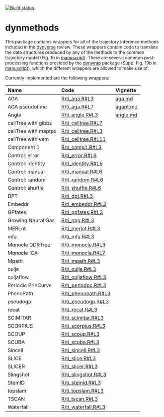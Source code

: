 
<!-- README.md is generated from README.Rmd. Please edit that file -->
[![Build status](https://travis-ci.org/dynverse/dynmethods.svg?branch=master)](https://travis-ci.org/dynverse/dynmethods)

dynmethods
==========

This package contains wrappers for all of the trajectory inference methods included in the [dynverse](https://www.github.com/dynverse/dynverse) review. These wrappers contain code to translate the data structures produced by any of the methods to the common trajectory model (Fig. 1b in [manuscript](https://www.biorxiv.org/content/early/2018/03/05/276907)). There are several common post-processing functions provided by the [dynwrap](https://www.github.com/dynverse/dynwrap) package (Supp. Fig. 19b in [manuscript](https://www.biorxiv.org/content/early/2018/03/05/276907)), which the different wrappers are allowed to make use of.

Currently implemented are the following wrappers:

| Name                 | Code                                                                                            | Vignette                                                                         |
|:---------------------|:------------------------------------------------------------------------------------------------|:---------------------------------------------------------------------------------|
| AGA                  | [R/ti\_aga.R\#L3](https://github.com/dynverse/dynmethods/blob/master/R/ti_aga.R#L3)             | [aga.md](https://github.com/dynverse/dynmethods/blob/master/inst/doc/aga.md)     |
| AGA pseudotime       | [R/ti\_aga.R\#L7](https://github.com/dynverse/dynmethods/blob/master/R/ti_aga.R#L7)             | [agapt.md](https://github.com/dynverse/dynmethods/blob/master/inst/doc/agapt.md) |
| Angle                | [R/ti\_angle.R\#L3](https://github.com/dynverse/dynmethods/blob/master/R/ti_angle.R#L3)         | [angle.md](https://github.com/dynverse/dynmethods/blob/master/inst/doc/angle.md) |
| cellTree with gibbs  | [R/ti\_celltree.R\#L7](https://github.com/dynverse/dynmethods/blob/master/R/ti_celltree.R#L7)   |                                                                                  |
| cellTree with maptpx | [R/ti\_celltree.R\#L3](https://github.com/dynverse/dynmethods/blob/master/R/ti_celltree.R#L3)   |                                                                                  |
| cellTree with vem    | [R/ti\_celltree.R\#L11](https://github.com/dynverse/dynmethods/blob/master/R/ti_celltree.R#L11) |                                                                                  |
| Component 1          | [R/ti\_comp1.R\#L3](https://github.com/dynverse/dynmethods/blob/master/R/ti_comp1.R#L3)         |                                                                                  |
| Control: error       | [R/ti\_error.R\#L6](https://github.com/dynverse/dynmethods/blob/master/R/ti_error.R#L6)         |                                                                                  |
| Control: identity    | [R/ti\_identity.R\#L6](https://github.com/dynverse/dynmethods/blob/master/R/ti_identity.R#L6)   |                                                                                  |
| Control: manual      | [R/ti\_manual.R\#L6](https://github.com/dynverse/dynmethods/blob/master/R/ti_manual.R#L6)       |                                                                                  |
| Control: random      | [R/ti\_random.R\#L6](https://github.com/dynverse/dynmethods/blob/master/R/ti_random.R#L6)       |                                                                                  |
| Control: shuffle     | [R/ti\_shuffle.R\#L6](https://github.com/dynverse/dynmethods/blob/master/R/ti_shuffle.R#L6)     |                                                                                  |
| DPT                  | [R/ti\_dpt.R\#L3](https://github.com/dynverse/dynmethods/blob/master/R/ti_dpt.R#L3)             |                                                                                  |
| Embeddr              | [R/ti\_embeddr.R\#L3](https://github.com/dynverse/dynmethods/blob/master/R/ti_embeddr.R#L3)     |                                                                                  |
| GPfates              | [R/ti\_gpfates.R\#L3](https://github.com/dynverse/dynmethods/blob/master/R/ti_gpfates.R#L3)     |                                                                                  |
| Growing Neural Gas   | [R/ti\_gng.R\#L3](https://github.com/dynverse/dynmethods/blob/master/R/ti_gng.R#L3)             |                                                                                  |
| MERLot               | [R/ti\_merlot.R\#L3](https://github.com/dynverse/dynmethods/blob/master/R/ti_merlot.R#L3)       |                                                                                  |
| mfa                  | [R/ti\_mfa.R\#L3](https://github.com/dynverse/dynmethods/blob/master/R/ti_mfa.R#L3)             |                                                                                  |
| Monocle DDRTree      | [R/ti\_monocle.R\#L3](https://github.com/dynverse/dynmethods/blob/master/R/ti_monocle.R#L3)     |                                                                                  |
| Monocle ICA          | [R/ti\_monocle.R\#L7](https://github.com/dynverse/dynmethods/blob/master/R/ti_monocle.R#L7)     |                                                                                  |
| Mpath                | [R/ti\_mpath.R\#L3](https://github.com/dynverse/dynmethods/blob/master/R/ti_mpath.R#L3)         |                                                                                  |
| ouija                | [R/ti\_ouija.R\#L3](https://github.com/dynverse/dynmethods/blob/master/R/ti_ouija.R#L3)         |                                                                                  |
| ouijaflow            | [R/ti\_ouijaflow.R\#L3](https://github.com/dynverse/dynmethods/blob/master/R/ti_ouijaflow.R#L3) |                                                                                  |
| Periodic PrinCurve   | [R/ti\_periodpc.R\#L3](https://github.com/dynverse/dynmethods/blob/master/R/ti_periodpc.R#L3)   |                                                                                  |
| PhenoPath            | [R/ti\_phenopath.R\#L3](https://github.com/dynverse/dynmethods/blob/master/R/ti_phenopath.R#L3) |                                                                                  |
| pseudogp             | [R/ti\_pseudogp.R\#L3](https://github.com/dynverse/dynmethods/blob/master/R/ti_pseudogp.R#L3)   |                                                                                  |
| recat                | [R/ti\_recat.R\#L3](https://github.com/dynverse/dynmethods/blob/master/R/ti_recat.R#L3)         |                                                                                  |
| SCIMITAR             | [R/ti\_scimitar.R\#L3](https://github.com/dynverse/dynmethods/blob/master/R/ti_scimitar.R#L3)   |                                                                                  |
| SCORPIUS             | [R/ti\_scorpius.R\#L3](https://github.com/dynverse/dynmethods/blob/master/R/ti_scorpius.R#L3)   |                                                                                  |
| SCOUP                | [R/ti\_scoup.R\#L3](https://github.com/dynverse/dynmethods/blob/master/R/ti_scoup.R#L3)         |                                                                                  |
| SCUBA                | [R/ti\_scuba.R\#L3](https://github.com/dynverse/dynmethods/blob/master/R/ti_scuba.R#L3)         |                                                                                  |
| Sincell              | [R/ti\_sincell.R\#L3](https://github.com/dynverse/dynmethods/blob/master/R/ti_sincell.R#L3)     |                                                                                  |
| SLICE                | [R/ti\_slice.R\#L3](https://github.com/dynverse/dynmethods/blob/master/R/ti_slice.R#L3)         |                                                                                  |
| SLICER               | [R/ti\_slicer.R\#L3](https://github.com/dynverse/dynmethods/blob/master/R/ti_slicer.R#L3)       |                                                                                  |
| Slingshot            | [R/ti\_slingshot.R\#L3](https://github.com/dynverse/dynmethods/blob/master/R/ti_slingshot.R#L3) |                                                                                  |
| StemID               | [R/ti\_stemid.R\#L3](https://github.com/dynverse/dynmethods/blob/master/R/ti_stemid.R#L3)       |                                                                                  |
| topslam              | [R/ti\_topslam.R\#L3](https://github.com/dynverse/dynmethods/blob/master/R/ti_topslam.R#L3)     |                                                                                  |
| TSCAN                | [R/ti\_tscan.R\#L3](https://github.com/dynverse/dynmethods/blob/master/R/ti_tscan.R#L3)         |                                                                                  |
| Waterfall            | [R/ti\_waterfall.R\#L3](https://github.com/dynverse/dynmethods/blob/master/R/ti_waterfall.R#L3) |                                                                                  |
